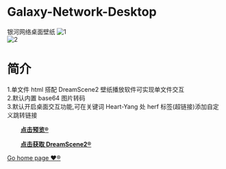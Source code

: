 # Galaxy-Network-Desktop
银河网络桌面壁纸
![1](https://github.com/heartyang520/Galaxy-Network-Desktop/assets/51397676/88f9389f-8098-4b15-a25f-3e10d8a2466a)    
![2](https://github.com/heartyang520/Galaxy-Network-Desktop/assets/51397676/168b14a9-b04f-41fa-985d-04365e4a224c)
# 简介
1.单文件 html 搭配 DreamScene2 壁纸播放软件可实现单文件交互  
2.默认内置 base64 图片转码  
3.默认开启桌面交互功能,可在关键词 Heart-Yang 处 herf 标签(超链接)添加自定义跳转链接
<p><strong>&emsp;&emsp; <a href="https://heartyang520.github.io/Galaxy-Network-Interactive-Desktop/"> 点击预览® </a> </strong>
<p><strong>&emsp;&emsp; <a href="https://github.com/he55/DreamScene2"> 点击获取 DreamScene2® </a> </strong>
<p> <a href="https://github.com/heartyang520">  Go home page ❤️® </a> </p>

